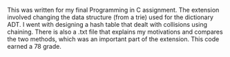 This was written for my final Programming in C assignment. The extension involved changing the data structure (from a trie) used for the dictionary ADT. I went with designing a hash table that dealt with collisions using chaining. There is also a .txt file that explains my motivations and compares the two methods, which was an important part of the extension. This code earned a 78 grade.